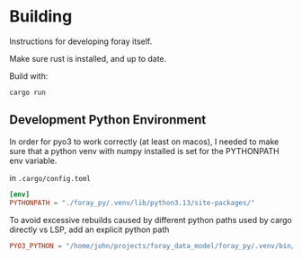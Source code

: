 
# Building
Instructions for developing foray itself.

Make sure rust is installed, and up to date.

Build with:
```
cargo run
```

## Development Python Environment
In order for pyo3 to work correctly (at least on macos), I needed to make sure that a python venv with numpy installed is set for the PYTHONPATH env variable.

in `.cargo/config.toml`
```toml
[env]
PYTHONPATH = "./foray_py/.venv/lib/python3.13/site-packages/"
```

To avoid excessive rebuilds caused by different python paths used by cargo directly vs LSP, add an explicit python path
```toml
PYO3_PYTHON = "/home/john/projects/foray_data_model/foray_py/.venv/bin/python"
```
